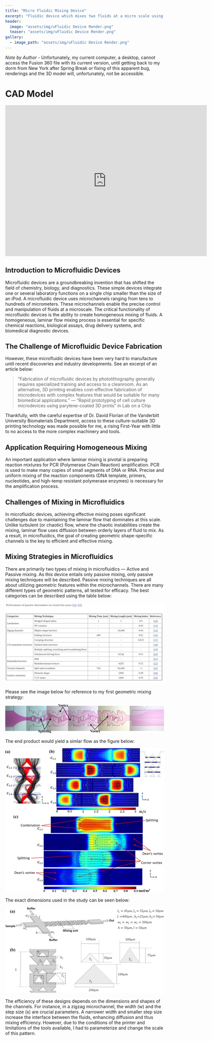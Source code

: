 ```yaml
---
title: "Micro Fluidic Mixing Device"
excerpt: "Fluidic device which mixes two fluids at a micro scale using homogenous mixing."
header:
  image: "assets/img/uFluidic Device Render.png"
  teaser: "assets/img/uFluidic Device Render.png"
gallery:
  - image_path: "assets/img/uFluidic Device Render.png"
---
```


*Note by Author* - Unfortunately, my current computer, a desktop, cannot access the Fusion 360 file with its current version, until getting back to my dorm from New York after Spring Break or fixing of this apparent bug, renderings and the 3D model will, unfortunately, not be accessible.

# CAD Model

<iframe src="https://vanderbilt643.autodesk360.com/shares/public/SH512d4QTec90decfa6e954320b5999ab871?mode=embed" width="640" height="480" allowfullscreen="true" webkitallowfullscreen="true" mozallowfullscreen="true" frameborder="0"></iframe>

## Introduction to Microfluidic Devices

Microfluidic devices are a groundbreaking invention that has shifted the field of chemistry, biology, and diagnostics. These simple devices integrate one or several laboratory functions on a single chip smaller than the size of an iPod. A microfluidic device uses microchannels ranging from tens to hundreds of micrometers. These microchannels enable the precise control and manipulation of fluids at a microscale. The critical functionality of microfluidic devices is the ability to create homogeneous mixing of fluids. A homogeneous, laminar flow mixing process is essential for specific chemical reactions, biological assays, drug delivery systems, and biomedical diagnostic devices.

## The Challenge of Microfluidic Device Fabrication

However, these microfluidic devices have been very hard to manufacture until recent discoveries and industry developments. See an excerpt of an article below:

> “Fabrication of microfluidic devices by photolithography generally requires specialized training and access to a cleanroom. As an alternative, 3D printing enables cost-effective fabrication of microdevices with complex features that would be suitable for many biomedical applications.” — “Rapid prototyping of cell culture microdevices using parylene-coated 3D prints” in Lab on a Chip

Thankfully, with the careful expertise of Dr. David Florian of the Vanderbilt University Biomaterials Department, access to these culture-suitable 3D printing technology was made possible for me, a rising First-Year with little to no access to the more complex machinery and tools.

## Application Requiring Homogeneous Mixing

An important application where laminar mixing is pivotal is preparing reaction mixtures for PCR (Polymerase Chain Reaction) amplification. PCR is used to make many copies of small segments of DNA or RNA. Precise and uniform mixing of the reaction components (DNA template, primers, nucleotides, and high-temp resistant polymerase enzymes) is necessary for the amplification process.

## Challenges of Mixing in Microfluidics

In microfluidic devices, achieving effective mixing poses significant challenges due to maintaining the laminar flow that dominates at this scale. Unlike turbulent (or chaotic) flow, where the chaotic instabilities create the mixing, laminar flow uses diffusion between orderly layers of fluid to mix. As a result, in microfluidics, the goal of creating geometric shape-specific channels is the key to efficient and effective mixing.

## Mixing Strategies in Microfluidics

There are primarily two types of mixing in microfluidics — Active and Passive mixing. As this device entails only passive mixing, only passive mixing techniques will be described. Passive mixing techniques are all about utilizing geometric features within the microchannels. There are many different types of geometric patterns, all tested for efficacy. The best categories can be described using the table below:

![Table](/assets/img/PMCTable.png)

Please see the image below for reference to my first geometric mixing strategy:

![Geometric Mixing Strategy Reference](/assets/img/1-s2.0-S026387621830042X-gr7.jpg)

The end product would yield a simlar flow as the figure below: 

![Geometric Mixing Strategy Reference](/assets/img/Analysis_of_splitandflow_mixing.jpg)

The exact dimensions used in the study can be seen below:

![Dimensions for Microfluidic Device](/assets/img/Dimensions_for_MicrofluidicDevice.jpg)



The efficiency of these designs depends on the dimensions and shapes of the channels. For instance, in a zigzag microchannel, the width (w) and the step size (s) are crucial parameters. A narrower width and smaller step size increase the interface between the fluids, enhancing diffusion and thus mixing efficiency. However, due to the conditions of the printer and limitations of the tools available, I had to parameterize and change the scale of this pattern.
